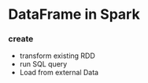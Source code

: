 # DataFrame in Spark

### create
* transform existing RDD
* run SQL query
* Load from external Data
